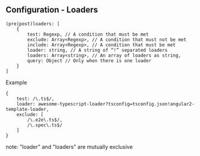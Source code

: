 ##  Configuration - Loaders

```
(pre|post)loaders: [
    {
        test: Regexp, // A condition that must be met
        exclude: Array<Regexp>, // A condition that must not be met
        include: Array<Regexp>, // A condition that must be met
        loader: string, // A string of “!” separated loaders
        loaders: Array<string>, // An array of loaders as string,
        query: Object // Only when there is one loader
    }
]
```

Example

```
{
    test: /\.ts$/,
    loader: awesome-typescript-loader?tsconfig=tsconfig.json!angular2-template-loader,
    exclude: [
        /\.e2e\.ts$/,
        /\.spec\.ts$/
    ]
}
```

note:
    "loader" and "loaders" are mutually exclusive
